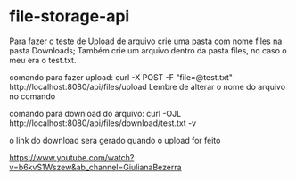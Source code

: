 # file-storage-api

Para fazer o teste de Upload de arquivo crie uma pasta com nome files na pasta Downloads;
Também crie um arquivo dentro da pasta files, no caso o meu era o test.txt.

comando para fazer upload: 
curl -X POST -F "file=@test.txt" http://localhost:8080/api/files/upload
Lembre de alterar o nome do arquivo no comando

comando para download do arquivo:
curl -OJL http://localhost:8080/api/files/download/test.txt -v

o link do download sera gerado quando o upload for feito
 
https://www.youtube.com/watch?v=b6kvS1Wszew&ab_channel=GiulianaBezerra
